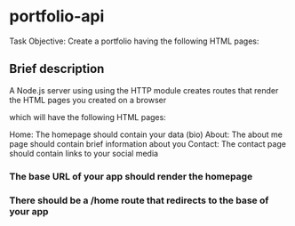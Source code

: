 # portfolio-api
Task Objective: Create a portfolio having the following HTML pages:
 
## Brief description
A Node.js server using using the HTTP module creates routes that render the HTML pages you created on a browser

which will have the following HTML pages:

Home: The homepage should contain your data (bio)
About: The about me page should contain brief information about you
Contact: The contact page should contain links to your social media

### The base URL of your app should render the homepage
### There should be a /home route that redirects to the base of your app
